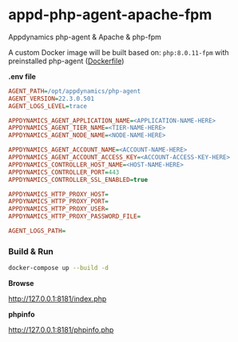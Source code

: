 # appd-php-agent-apache-fpm
Appdynamics php-agent &amp; Apache &amp; php-fpm


A custom Docker image will be built based on: `php:8.0.11-fpm` with preinstalled php-agent 
([Dockerfile](https://github.com/msztorc/appd-php-agent-apache-fpm/blob/master/docker/php-fpm/Dockerfile))
 

**.env file**
```ini
AGENT_PATH=/opt/appdynamics/php-agent
AGENT_VERSION=22.3.0.501
AGENT_LOGS_LEVEL=trace

APPDYNAMICS_AGENT_APPLICATION_NAME=<APPLICATION-NAME-HERE>
APPDYNAMICS_AGENT_TIER_NAME=<TIER-NAME-HERE>
APPDYNAMICS_AGENT_NODE_NAME=<NODE-NAME-HERE>

APPDYNAMICS_AGENT_ACCOUNT_NAME=<ACCOUNT-NAME-HERE>
APPDYNAMICS_AGENT_ACCOUNT_ACCESS_KEY=<ACCOUNT-ACCESS-KEY-HERE>
APPDYNAMICS_CONTROLLER_HOST_NAME=<HOST-NAME-HERE>
APPDYNAMICS_CONTROLLER_PORT=443
APPDYNAMICS_CONTROLLER_SSL_ENABLED=true

APPDYNAMICS_HTTP_PROXY_HOST=
APPDYNAMICS_HTTP_PROXY_PORT=
APPDYNAMICS_HTTP_PROXY_USER=
APPDYNAMICS_HTTP_PROXY_PASSWORD_FILE=

AGENT_LOGS_PATH=
```

### Build & Run

```bash
docker-compose up --build -d
```

**Browse**

http://127.0.0.1:8181/index.php


**phpinfo**

http://127.0.0.1:8181/phpinfo.php
